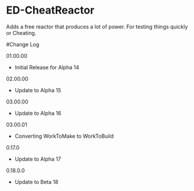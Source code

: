# ED-CheatReactor
Adds a free reactor that produces a lot of power. For testing things quickly or Cheating.

#Change Log

01.00.00
 * Initial Release for Alpha 14

02.00.00
 * Update to Alpha 15

03.00.00
 * Update to Alpha 16

03.00.01
 * Converting WorkToMake to WorkToBuild

0.17.0
 * Update to Alpha 17

0.18.0.0
 * Update to Beta 18
